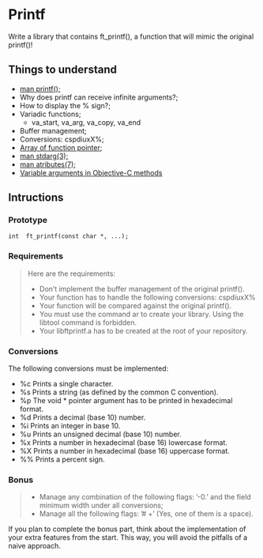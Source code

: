 # Printf

Write a library that contains ft_printf(), a function that will mimic the original printf()!

## Things to understand

* [man printf();](https://man7.org/linux/man-pages/man3/printf.3.html)
* Why does printf can receive infinite arguments?;
* How to display the % sign?;
* Variadic functions;
    * va_start, va_arg, va_copy, va_end
* Buffer management;
* Conversions: cspdiuxX%;
* [Array of function pointer;](http://www.java2s.com/Code/C/Function/Arrayoffunctionpointer.htm)
* [man stdarg(3);](https://man7.org/linux/man-pages/man3/stdarg.3.html)
* [man atributes(7);](https://man7.org/linux/man-pages/man7/attributes.7.html)
* [Variable arguments in Objective-C methods](https://developer.apple.com/library/archive/qa/qa1405/_index.html)

## Intructions

### Prototype

```int  ft_printf(const char *, ...);```

### Requirements

> Here are the requirements:
>* Don’t implement the buffer management of the original printf().
>* Your function has to handle the following conversions: cspdiuxX%
>* Your function will be compared against the original printf().
>* You must use the command ar to create your library. Using the libtool command is forbidden.
>* Your libftprintf.a has to be created at the root of your repository.

### Conversions

The following conversions must be implemented:

* %c Prints a single character.
* %s Prints a string (as defined by the common C convention).
* %p The void * pointer argument has to be printed in hexadecimal format.
* %d Prints a decimal (base 10) number.
* %i Prints an integer in base 10.
* %u Prints an unsigned decimal (base 10) number.
* %x Prints a number in hexadecimal (base 16) lowercase format.
* %X Prints a number in hexadecimal (base 16) uppercase format.
* %% Prints a percent sign.

### Bonus

>* Manage any combination of the following flags: ’-0.’ and the field minimum width under all conversions;
>* Manage all the following flags: ’# +’ (Yes, one of them is a space).

If you plan to complete the bonus part, think about the implementation of your extra features from the start. This way, you will avoid the pitfalls of a naive approach.